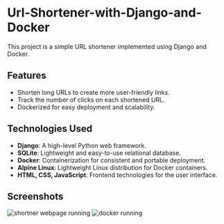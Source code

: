 # Url-Shortener-with-Django-and-Docker
This project is a simple URL shortener implemented using Django and Docker.

## Features

- Shorten long URLs to create more user-friendly links.
- Track the number of clicks on each shortened URL.
- Dockerized for easy deployment and scalability.

## Technologies Used

- **Django**: A high-level Python web framework.
- **SQLite**: Lightweight and easy-to-use relational database.
- **Docker**: Containerization for consistent and portable deployment.
- **Alpine Linux**: Lightweight Linux distribution for Docker containers.
- **HTML, CSS, JavaScript**: Frontend technologies for the user interface.

## Screenshots
![shortner webpage running](https://github.com/kubicix/Url-Shortener-with-Django-and-Docker/assets/96316375/7367d454-ba07-4e0b-981d-d7d13194a730)
![docker running](https://github.com/kubicix/Url-Shortener-with-Django-and-Docker/assets/96316375/c22133e9-e8d4-43ee-a832-7307f5ca6af8)

